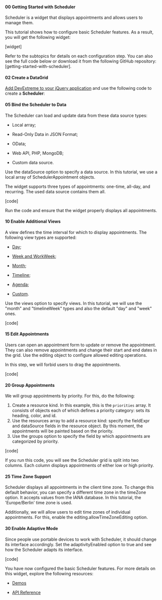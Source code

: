 #### 00 Getting Started with Scheduler
Scheduler is a widget that displays appointments and allows users to manage them. 

This tutorial shows how to configure basic Scheduler features. As a result, you will get the following widget:

[widget]

Refer to the subtopics for details on each configuration step. You can also see the full code below or download it from the following GitHub repository: [getting-started-with-scheduler].


#### 02 Create a DataGrid
[Add DevExtreme to your jQuery application](/Documentation/Guide/jQuery_Components/Add_DevExtreme_to_a_jQuery_Application/) and use the following code to create a **Scheduler**:


#### 05 Bind the Scheduler to Data
The Scheduler can load and update data from these data source types:

* Local array;

* Read-Only Data in JSON Format;

* OData;

* Web API, PHP, MongoDB;

* Custom data source.

Use the dataSource option to specify a data source. In this tutorial, we use a local array of SchedulerAppointment objects. 

The widget supports three types of appointments: one-time, all-day, and recurring. The used data source contains them all. 

[code]

Run the code and ensure that the widget properly displays all appointments.

#### 10 Enable Additional Views
A view defines the time interval for which to display appointments. The following view types are supported:

* [Day](/Documentation/Guide/Widgets/Scheduler/Views/View_Types/#Day_View);

* [Week and WorkWeek](/Documentation/Guide/Widgets/Scheduler/Views/View_Types/#Week_and_WorkWeek_Views);

* [Month](/Documentation/Guide/Widgets/Scheduler/Views/View_Types/#Month_View);

* [Timeline](/Documentation/Guide/Widgets/Scheduler/Views/View_Types/#Timeline_Views);

* [Agenda](/Documentation/Guide/Widgets/Scheduler/Views/View_Types/#Agenda_View);

* [Custom](/Documentation/Guide/Widgets/Scheduler/Views/Customize_Individual_Views/).

Use the views option to specify views. In this tutorial, we will use the "month" and "timelineWeek" types and also the default "day" and "week" ones.

[code]


#### 15 Edit Appointments
Users can open an appointment form to update or remove the appointment. They can also remove appointments and change their start and end dates in the grid. Use the editing object to configure allowed editing operations. 

In this step, we will forbid users to drag the appointments.

[code]



#### 20 Group Appointments  
We will group appointments by priority. For this, do the following:
1. Create a resource kind. In this example, this is the `priorities` array. It consists of objects each of which defines a priority category: sets its heading, color, and id. 
2. Use the resources array to add a resource kind: specify the fieldExpr and dataSource fields in the resource object. By this moment, the appointments will be painted based on the priority.
3. Use the groups option to specify the field by which appointments are categorized by priority.

[code]

If you run this code, you will see the Scheduler grid is split into two columns. Each column displays appointments of either low or high priority.

#### 25 Time Zone Support
Scheduler displays all appointments in the client time zone. To change this default behavior, you can specify a different time zone in the timeZone option. It accepts values from the IANA database. In this tutorial, the 'Europe/Berlin' time zone is used.

Additionally, we will allow users to edit time zones of individual appointments. For this, enable the editing.allowTimeZoneEditing option.

#### 30 Enable Adaptive Mode
Since people use portable devices to work with Scheduler, it should change its interface accordingly. Set the adaptivityEnabled option to true and see how the Scheduler adapts its interface. 

[code]

You have now configured the basic Scheduler features. For more details on this widget, explore the following resources:

* [Demos](https://js.devexpress.com/Demos/WidgetsGallery/Demo/Scheduler/Overview/)

* [API Reference](/Documentation/ApiReference/UI_Widgets/dxScheduler/)